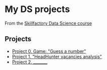 # My DS projects

From the [Skillfactory Data Science course](https://lms.skillfactory.ru/courses)

## Projects

* [Project 0. Game: "Guess a number"](https://github.com/royvudgren/sf_data_science/tree/main/project_0)
* [Project 1. "HeadHunter vacancies analysis"](https://github.com/royvudgren/sf_data_science/tree/main/PROJECT%201)
* [Project 2. _______](_____)